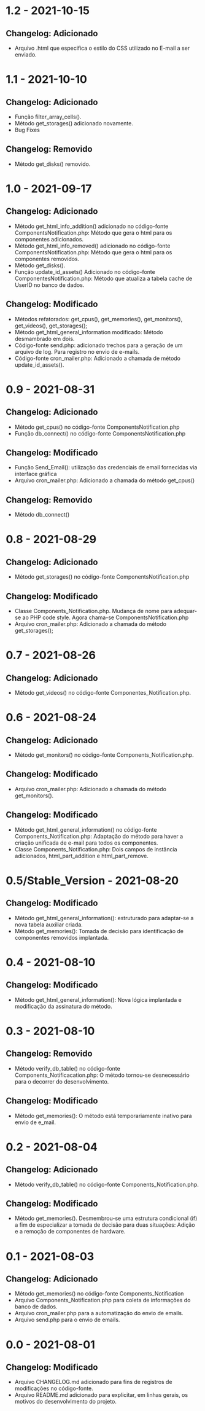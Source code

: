 # 1.2 - 2021-10-15
## Changelog: Adicionado
- Arquivo .html que especifica o estilo do CSS utilizado no E-mail a ser enviado.

# 1.1 - 2021-10-10
## Changelog: Adicionado
- Função filter_array_cells().
- Método get_storages() adicionado novamente.
- Bug Fixes

## Changelog: Removido
- Método get_disks() removido.


# 1.0 - 2021-09-17
## Changelog: Adicionado
- Método get_html_info_addition() adicionado no código-fonte ComponentsNotification.php: Método que gera o html para os componentes 
adicionados.
- Método get_html_info_removed() adicionado no código-fonte ComponentsNotification.php:  Método que gera o html para os componentes
removidos.
- Método get_disks().
- Função update_id_assets() Adicionado no código-fonte ComponentesNotification.php: Método que atualiza a tabela cache de UserID no banco de dados. 

## Changelog: Modificado
- Métodos refatorados: get_cpus(), get_memories(), get_monitors(), get_videos(), get_storages();
- Método get_html_general_information modificado: Método desmambrado em dois.
- Código-fonte send.php: adicionado trechos para a geração de um arquivo de log. Para registro no envio de e-mails.
- Código-fonte cron_mailer.php: Adicionado a chamada de método update_id_assets(). 

# 0.9 - 2021-08-31
## Changelog: Adicionado
- Método get_cpus() no código-fonte ComponentsNotification.php
- Função db_connect() no código-fonte ComponentsNotification.php	

## Changelog: Modificado
- Função Send_Email(): utilização das credenciais de email fornecidas via interface gráfica
- Arquivo cron_mailer.php: Adicionado a chamada do método get_cpus()

## Changelog: Removido
- Método db_connect()

# 0.8 - 2021-08-29
## Changelog: Adicionado
- Método get_storages() no código-fonte ComponentsNotification.php

## Changelog: Modificado
- Classe Components_Notification.php. Mudança de nome para adequar-se ao PHP code style. Agora chama-se ComponentsNotification.php
- Arquivo cron_mailer.php: Adicionado a chamada do método get_storages();

# 0.7 - 2021-08-26
## Changelog: Adicionado
- Método get_videos() no código-fonte Componentes_Notification.php.

# 0.6 - 2021-08-24
## Changelog: Adicionado
- Método get_monitors() no código-fonte Components_Notification.php.

## Changelog: Modificado
- Arquivo cron_mailer.php: Adicionado a chamada do método get_monitors().

## Changelog: Modificado
- Método get_html_general_information() no código-fonte Components_Notification.php: Adaptação do método para haver a criação unificada de e-mail para todos os componentes. 
- Classe Components_Notification.php: Dois campos de instância adicionados, html_part_addition e html_part_remove.

# 0.5/Stable_Version - 2021-08-20
## Changelog: Modificado
- Método get_html_general_information(): estruturado para adaptar-se a nova tabela auxiliar criada.
- Método get_memories(): Tomada de decisão para identificação de componentes removidos implantada.

# 0.4 - 2021-08-10
## Changelog: Modificado
- Método get_html_general_information(): Nova lógica implantada e modificação da assinatura do método.

# 0.3 - 2021-08-10
## Changelog: Removido
- Método verify_db_table() no código-fonte Components_Notificacation.php: O método tornou-se desnecessário para o decorrer do desenvolvimento.

## Changelog: Modificado
- Método get_memories(): O método está temporariamente inativo para envio de e_mail. 

# 0.2 - 2021-08-04
## Changelog: Adicionado
- Método verify_db_table() no código-fonte Components_Notification.php.

## Changelog: Modificado
- Método get_memories(). Desmembrou-se uma estrutura condicional (if) a fim de especializar a tomada
de decisão para duas situações: Adição e a remoção de componentes de hardware.

# 0.1 - 2021-08-03
## Changelog: Adicionado
- Método get_memories() no código-fonte Components_Notification
- Arquivo Components_Notification.php para coleta de informações do banco de dados.
- Arquivo cron_mailer.php para a automatização do envio de emails.
- Arquivo send.php para o envio de emails.

# 0.0 - 2021-08-01
## Changelog: Modificado
- Arquivo CHANGELOG.md adicionado para fins de registros de modificações no código-fonte.
- Arquivo README.md adicionado para explicitar, em linhas gerais, os motivos do  desenvolvimento do projeto.
